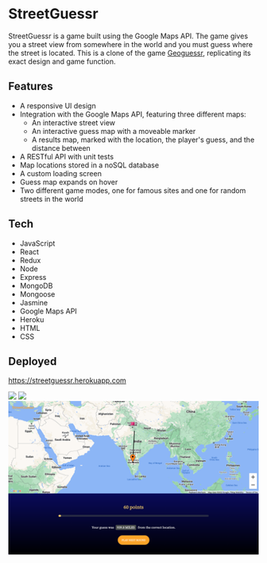 # StreetGuessr

StreetGuessr is a game built using the Google Maps API. The game gives you a street view from somewhere in the world and you must guess where the street is located. This is a clone of the game [Geoguessr](https://geoguessr.com), replicating its exact design and game function. 

## Features
* A responsive UI design
* Integration with the Google Maps API, featuring three different maps:
  * An interactive street view
  * An interactive guess map with a moveable marker
  * A results map, marked with the location, the player's guess, and the distance between
* A RESTful API with unit tests
* Map locations stored in a noSQL database
* A custom loading screen
* Guess map expands on hover
* Two different game modes, one for famous sites and one for random streets in the world

## Tech
* JavaScript
* React
* Redux
* Node
* Express
* MongoDB
* Mongoose
* Jasmine
* Google Maps API
* Heroku
* HTML
* CSS

## Deployed
https://streetguessr.herokuapp.com

<img src="https://github.com/SCFlanagan/StreetGuessr/raw/master/images/streetguessr-landing.png" />

<img src="https://github.com/SCFlanagan/StreetGuessr/raw/master/images/streetguessr-streetview.png" />

<img src="https://github.com/SCFlanagan/StreetGuessr/raw/master/images/streetguessr-results.png" />

